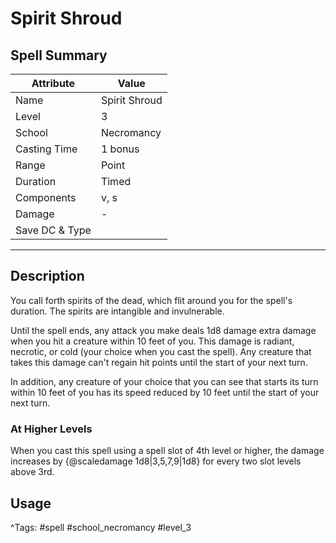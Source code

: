 # Spirit Shroud

## Spell Summary

| Attribute        | Value                  |
|------------------|------------------------|
| Name             | Spirit Shroud                 |
| Level            | 3                |
| School           | Necromancy          |
| Casting Time     | 1 bonus              |
| Range            | Point            |
| Duration         | Timed             |
| Components       | v, s             |
| Damage           | -               |
| Save DC & Type   |              |

---

## Description

You call forth spirits of the dead, which flit around you for the spell's duration. The spirits are intangible and invulnerable.

Until the spell ends, any attack you make deals 1d8 damage extra damage when you hit a creature within 10 feet of you. This damage is radiant, necrotic, or cold (your choice when you cast the spell). Any creature that takes this damage can't regain hit points until the start of your next turn.

In addition, any creature of your choice that you can see that starts its turn within 10 feet of you has its speed reduced by 10 feet until the start of your next turn.

### At Higher Levels
When you cast this spell using a spell slot of 4th level or higher, the damage increases by {@scaledamage 1d8|3,5,7,9|1d8} for every two slot levels above 3rd.

## Usage


^Tags: #spell #school_necromancy #level_3